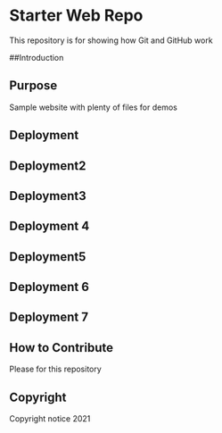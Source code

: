 # Starter Web Repo

This repository is for showing how Git and GitHub work

##Introduction 

## Purpose

Sample website with plenty of files for demos

## Deployment

## Deployment2

## Deployment3

## Deployment 4

## Deployment5

## Deployment 6

## Deployment 7

## How to Contribute
Please for this repository

## Copyright
Copyright notice 2021